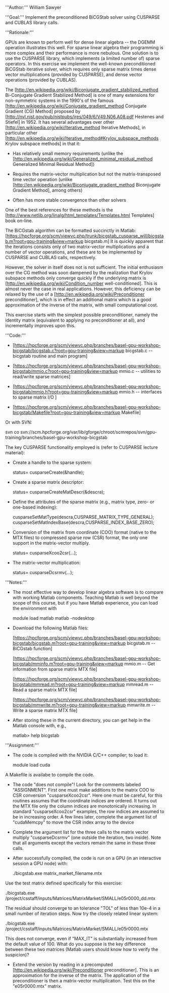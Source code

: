 '''Author:''' William Sawyer

'''Goal:''' Implement the preconditioned BiCGStab solver using CUSPARSE and CUBLAS library calls.

'''Rationale:'''

GPUs are known to perform well for dense linear algebra -- the DGEMM operation illustrates this well.  For sparse linear algebra their programming is more complex and their performance is more nebulous.  One solution is to use the CUSPARSE library, which implements (a limited number of) sparse operators.  In this exercise we implement the well-known preconditioned BiCGStab iterative solver, which requires only sparse matrix times dense vector multiplications (provided by CUSPARSE), and dense vector operations (provided by CUBLAS).  

The [http://en.wikipedia.org/wiki/Biconjugate_gradient_stabilized_method Bi-Conjugate Gradient Stabilized Method] is one of many extensions for non-symmetric systems in the 1990's of the famous [http://en.wikipedia.org/wiki/Conjugate_gradient_method Conjugate Gradient (CG) Method] proposed by [http://nvl.nist.gov/pub/nistpubs/jres/049/6/V49.N06.A08.pdf Hestenes and Stiefel] in 1952.  It has several advantages over other [http://en.wikipedia.org/wiki/Iterative_method Iterative Methods], in particular other
[http://en.wikipedia.org/wiki/Iterative_method#Krylov_subspace_methods Krylov subspace methods] in that it:

* Has relatively small memory requirements (unlike the [http://en.wikipedia.org/wiki/Generalized_minimal_residual_method Generalized Minimal Residual Method])

* Requires the matrix-vector multiplication but not the matrix-transposed time vector operation (unlike [http://en.wikipedia.org/wiki/Biconjugate_gradient_method Biconjugate Gradient Method], among others)

* Often has more stable convergence than other solvers

One of the best references for these methods is the [http://www.netlib.org/linalg/html_templates/Templates.html Templates] book on-line.

The BiCGstab algorithm can be formatted succinctly in Matlab: [https://hpcforge.org/scm/viewvc.php/trunk/bicgstab_cusparse_will/bicgstab.m?root=gpu-training&view=markup bicgstab.m]  It is quickly apparent that the iterations consists only of two matrix-vector multiplications and a number of vector operations, and these are to be implemented by CUSPARSE and CUBLAS calls, respectively.

However, the solver in itself does not is not sufficient.
The initial enthusiasm over the CG method was soon dampened by the realization that Krylov subspace methods only converge quickly if the underlying matrix is [http://en.wikipedia.org/wiki/Condition_number well-conditioned].  This is almost never the case in real applications.  However, this deficiency can be relaxed by the use of a [http://en.wikipedia.org/wiki/Preconditioner preconditioner], which is in effect an additional matrix which is a good approximation of the inverse of the matrix, with small computational cost.

This exercise starts with the simplest possible preconditioner, namely the identity matrix (equivalent to applying no preconditioner at all), and incrementally improves upon this.

'''Code:'''

* [https://hpcforge.org/scm/viewvc.php/branches/basel-gpu-workshop-bicgstab/bicgstab.c?root=gpu-training&view=markup bicgstab.c -- bicgstab routine and main program]

* [https://hpcforge.org/scm/viewvc.php/branches/basel-gpu-workshop-bicgstab/mmio.c?root=gpu-training&view=markup mmio.c -- utilities to read/write sparse matrices]

* [https://hpcforge.org/scm/viewvc.php/branches/basel-gpu-workshop-bicgstab/mmio.h?root=gpu-training&view=markup mmio.h -- interfaces to sparse matrix I/O ]

* [https://hpcforge.org/scm/viewvc.php/branches/basel-gpu-workshop-bicgstab/Makefile?root=gpu-training&view=markup Makefile]

Or with SVN:

  svn co svn://scm.hpcforge.org/var/lib/gforge/chroot/scmrepos/svn/gpu-training/branches/basel-gpu-workshop-bicgstab

The key CUSPARSE functionality employed is (refer to CUSPARSE lecture material):

* Create a handle to the sparse system:

  status= cusparseCreate(&handle);

* Create a sparse matrix descriptor:

  status= cusparseCreateMatDescr(&descra);

* Define the attributes of the sparse matrix (e.g., matrix type, zero- or one-based indexing):

  cusparseSetMatType(descra,CUSPARSE_MATRIX_TYPE_GENERAL);
  cusparseSetMatIndexBase(descra,CUSPARSE_INDEX_BASE_ZERO);

* Conversion of the matrix from coordinate (COO) format (native to the MTX files) to compressed sparse row (CSR) format, the only one support in the matrix-vector multiply.

  status= cusparseXcoo2csr(...);

* The matrix-vector multiplication:

  status= cusparseDcsrmv(...);


'''Notes:'''

* The most effective way to develop linear algebra software is to compare with working Matlab components.  Teaching Matlab is well beyond the scope of this course, but if you have Matlab experience, you can load the environment with

  module load matlab
  matlab -nodesktop

* Download the following Matlab files:

  [https://hpcforge.org/scm/viewvc.php/branches/basel-gpu-workshop-bicgstab/bicgstab.m?root=gpu-training&view=markup bicgstab.m -- BiCGstab function]

  [https://hpcforge.org/scm/viewvc.php/branches/basel-gpu-workshop-bicgstab/mminfo.m?root=gpu-training&view=markup mmio.m -- Get information from sparse matrix MTX file]

  [https://hpcforge.org/scm/viewvc.php/branches/basel-gpu-workshop-bicgstab/mmread.m?root=gpu-training&view=markup mmread.m -- Read a sparse matrix MTX file]

  [https://hpcforge.org/scm/viewvc.php/branches/basel-gpu-workshop-bicgstab/mmwrite.m?root=gpu-training&view=markup mmwrite.m -- Write a sparse matrix MTX file]

* After storing these in the current directory, you can get help in the Matlab console with, e.g.,

  matlab> help bicgstab

'''Assignment:'''

* The code is compiled with the NVIDIA C/C++ compiler; to load it:

  module load cuda

A Makefile is availabe to compile the code.

* The code "does not compile"!   Look for the comments labeled "ASSIGNMENT".  First one must make additions to the matrix COO to CSR conversion "cusparseXcoo2csr".  Here one must be careful, for this routines assumes that the coordinate indices are ordered.  It turns out the MTX file only the column indices are monotonically increasing.  In standard "cusparseXcoo2csr" examples, the row indices are assumed to be in increasing order.  A few lines later, complete the argument list of "cudaMemcpy" to move the CSR index array to the device

* Complete the argument list for the three calls to the matrix vector multiply "cusparseDcsrmv" (one outside the iteration, two inside).  Note that all arguments except the vectors remain the same in these three calls.

* After successfully compiled, the code is run on a GPU (in an interactive session a GPU node) with:

  ./bicgstab.exe matrix_market_filename.mtx

Use the test matrix defined specifically for this exercise:

  ./bicgstab.exe /project/csstaff/inputs/Matrices/MatrixMarket/SMALL/e05r0000_dd.mtx

The residual should converge to an tolerance "TOL" of less than 10e-4 in a small number of iteration steps.  Now try the closely related linear system:

  ./bicgstab.exe /project/csstaff/inputs/Matrices/MatrixMarket/SMALL/e05r0000.mtx

This does not converge, even if "MAX_IT" is substantially increased from the default value of 100.  What do you suppose is the key difference between these two matrices (Matlab users should know how to verify the suspicion)?

* Extend the version by reading in a precomputed [http://en.wikipedia.org/wiki/Preconditioner preconditioner].  This is an approximation for the inverse of the matrix.  The application of the preconditioner  is then a matrix-vector multiplication. Test this on the "e05r0000.mtx" matrix.
